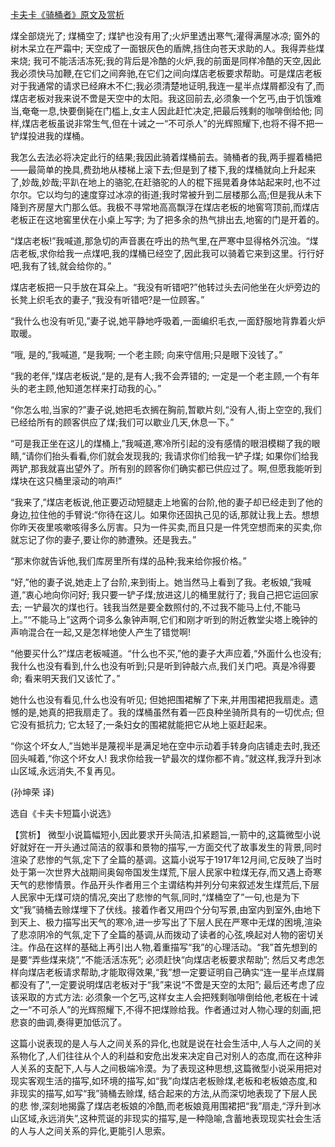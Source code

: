 [卡夫卡《骑桶者》原文及赏析](https://www.vrrw.net/wx/15570.html)

煤全部烧光了; 煤桶空了; 煤铲也没有用了;火炉里透出寒气;灌得满屋冰凉; 窗外的树木呆立在严霜中; 天空成了一面银灰色的盾牌,挡住向苍天求助的人。我得弄些煤来烧; 我可不能活活冻死;我的背后是冷酷的火炉,我的前面是同样冷酷的天空,因此我必须快马加鞭,在它们之间奔驰,在它们之间向煤店老板要求帮助。可是煤店老板对于我通常的请求已经麻木不仁;我必须清楚地证明,我连一星半点煤屑都没有了,而煤店老板对我来说不啻是天空中的太阳。我这回前去,必须象一个乞丐,由于饥饿难当,奄奄一息,快要倒毙在门槛上,女主人因此赶忙决定,把最后残剩的咖啡倒给他; 同样,煤店老板虽说非常生气,但在十诫之一“不可杀人”的光辉照耀下,也将不得不把一铲煤投进我的煤桶。

我怎么去法必将决定此行的结果;我因此骑着煤桶前去。骑桶者的我,两手握着桶把——最简单的挽具,费劲地从楼梯上滚下去;但是到了楼下,我的煤桶就向上升起来了,妙哉,妙哉;平趴在地上的骆驼,在赶骆驼的人的棍下摇晃着身体站起来时,也不过尔尔。它以均匀的速度穿过冰凉的街道;我时常被升到二层楼那么高;但是我从未下降到齐房屋大门那么低。我极不寻常地高高飘浮在煤店老板的地窖穹顶前,而煤店老板正在这地窖里伏在小桌上写字; 为了把多余的热气排出去,地窖的门是开着的。

“煤店老板!”我喊道,那急切的声音裹在呼出的热气里,在严寒中显得格外沉浊。“煤店老板,求你给我一点煤吧,我的煤桶已经空了,因此我可以骑着它来到这里。行行好吧,我有了钱,就会给你的。”

煤店老板把一只手放在耳朵上。“我没有听错吧?”他转过头去问他坐在火炉旁边的长凳上织毛衣的妻子,“我没有听错吧?是一位顾客。”

“我什么也没有听见,”妻子说,她平静地呼吸着,一面编织毛衣,一面舒服地背靠着火炉取暖。

“哦, 是的,”我喊道, “是我啊; 一个老主顾; 向来守信用;只是眼下没钱了。”

“我的老伴,”煤店老板说,“是的,是有人;我不会弄错的; 一定是一个老主顾,一个有年头的老主顾,他知道怎样来打动我的心。”

“你怎么啦,当家的?”妻子说,她把毛衣搁在胸前,暂歇片刻,“没有人,街上空空的,我们已经给所有的顾客供应了煤;我们可以歇业几天,休息一下。”

“可是我正坐在这儿的煤桶上,”我喊道,寒冷所引起的没有感情的眼泪模糊了我的眼睛,“请你们抬头看看,你们就会发现我的; 我请求你们给我一铲子煤; 如果你们给我两铲,那我就喜出望外了。所有别的顾客你们确实都已供应过了。啊,但愿我能听到煤块在这只桶里滚动的响声!”

“我来了,”煤店老板说,他正要迈动短腿走上地窖的台阶,他的妻子却已经走到了他的身边,拉住他的手臂说:“你待在这儿。如果你还固执己见的话,那就让我上去。想想你昨天夜里咳嗽咳得多么厉害。只为一件买卖,而且只是一件凭空想而来的买卖,你就忘记了你的妻子,要让你的肺遭殃。还是我去。”

“那末你就告诉他,我们库房里所有煤的品种;我来给你报价格。”

“好,”他的妻子说,她走上了台阶,来到街上。她当然马上看到了我。老板娘,”我喊道,“衷心地向你问好; 我只要一铲子煤;放进这儿的桶里就行了; 我自己把它运回家去; 一铲最次的煤也行。钱我当然是要全数照付的,不过我不能马上付,不能马上。”“不能马上”这两个词多么象钟声啊,它们和刚才听到的附近教堂尖塔上晚钟的声响混合在一起,又是怎样地使人产生了错觉啊!

“他要买什么?”煤店老板喊道。“什么也不买,”他的妻子大声应着,“外面什么也没有; 我什么也没有看到,什么也没有听到;只是听到钟敲六点,我们关门吧。真是冷得要命; 看来明天我们又该忙了。”

她什么也没有看见,什么也没有听见; 但她把围裙解了下来,并用围裙把我扇走。遗憾的是,她真的把我扇走了。我的煤桶虽然有着一匹良种坐骑所具有的一切优点; 但它没有抵抗力; 它太轻了;一条妇女的围裙就能把它从地上驱赶起来。

“你这个坏女人,”当她半是蔑视半是满足地在空中示动着手转身向店铺走去时,我还回头喊着,“你这个坏女人! 我求你给我一铲最次的煤你都不肯。”就这样,我浮升到冰山区域,永远消失,不复再见。

(孙坤荣 译)

选自《卡夫卡短篇小说选》



【赏析】 微型小说篇幅短小,因此要求开头简洁,扣紧题旨,一箭中的,这篇微型小说好就好在一开头通过简洁的叙事和景物的描写,一方面交代了故事发生的背景,同时渲染了悲惨的气氛,定下了全篇的基调。这篇小说写于1917年12月间,它反映了当时处于第一次世界大战期间奥匈帝国发生煤荒,下层人民家中粒煤无存,而又遇上奇寒天气的悲惨情景。作品开头作者用三个主谓结构并列分句来叙述发生煤荒后,下层人民家中无煤可烧的情况,突出了悲惨的气氛,同时,“煤桶空了”一句,也是为下文“我”骑桶去赊煤埋下了伏线。接着作者又用四个分句写景,由室内到室外,由地下到天上、极力描写出天气的寒冷,进一步写出了下层人民在严寒中无煤的困境,渲染了悲凉阴冷的气氛,定下了全篇的基调,从而拨动了读者的心弦,唤起对人物的密切关注。作品在这样的基础上再引出人物,着重描写“我”的心理活动。“我”首先想到的是要“弄些煤来烧”,“不能活活冻死”; 必须赶快“向煤店老板要求帮助”; 然后又考虑怎样向煤店老板请求帮助,才能取得效果,“我”想一定要证明自己确实“连一星半点煤屑都没有了”,一定要说明煤店老板对于“我”来说“不啻是天空的太阳”; 最后还考虑了应该采取的方式方法: 必须象一个乞丐,这样女主人会把残剩咖啡倒给他,老板在十诫之一“不可杀人”的光辉照耀下,不得不把煤赊给我。作者通过对人物心理的刻画,把悲哀的曲调,奏得更加低沉了。

这篇小说表现的是人与人之间关系的异化,也就是说在社会生活中,人与人之间的关系物化了,人们往往从个人的利益和安危出发来决定自己对别人的态度,而在这种非人关系的支配下,人与人之间极端冷漠。为了表现这种思想,这篇微型小说采用把对现实客观生活的描写,如环境的描写,如“我”向煤店老板赊煤,老板和老板娘态度,和非现实的描写,如写“我”骑桶去赊煤, 结合起来的方法,从而深切地表现了下层人民的悲 惨,深刻地揭露了煤店老板娘的冷酷,而老板娘竟用围裙把“我”扇走,“浮升到冰山区域,永远消失”,这种荒诞的非现实的描写,是一种隐喻,含蓄地表现现实社会生活的人与人之间关系的异化,更能引人思索。

